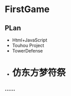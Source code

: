 # FirstGame  

## PLan  
+ Html+JavaScript  
+ Touhou Project  
+ TowerDefense  
+ # 仿东方梦符祭  

### ......
